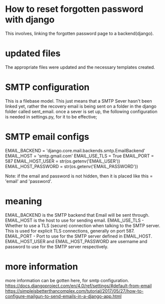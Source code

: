 # How to reset forgotten password with django
This involves, linking the forgotten password page to a backend(django).

# updated files
The appropriate files were updated and the necessary templates created.

# SMTP configuration
This is a filebase model. This just means that a SMTP Sever hasn't been linked yet, rather the recovery email is being sent on a folder in the django folder called sent_email.
once a sever is set up, the following configuration is needed in settings.py, for it to be effective;

# SMTP email configs
EMAIL_BACKEND = 'django.core.mail.backends.smtp.EmailBackend'
EMAIL_HOST = 'smtp.gmail.com'
EMAIL_USE_TLS = True
EMAIL_PORT = 587
EMAIL_HOST_USER = str(os.getenv('EMAIL_USER')) 
EMAIL_HOST_PASSWORD = str(os.getenv('EMAIL_PASSWORD'))

Note: if the email and password is not hidden, then it is placed like this = 'email' and 'password'.
# meaning
EMAIL_BACKEND is the SMTP backend that Email will be sent through.
EMAIL_HOST is the host to use for sending email.
EMAIL_USE_TLS - Whether to use a TLS (secure) connection when talking to the SMTP server. This is used for explicit TLS connections, generally on port 587.
EMAIL_PORT - Port to use for the SMTP server defined in EMAIL_HOST.
EMAIL_HOST_USER and EMAIL_HOST_PASSWORD are username and password to use for the SMTP server respectively.

# more information
more information can be gotten here, for smtp configuration.
https://docs.djangoproject.com/en/4.0/ref/settings/#default-from-email
https://simpleisbetterthancomplex.com/tutorial/2017/05/27/how-to-configure-mailgun-to-send-emails-in-a-django-app.html